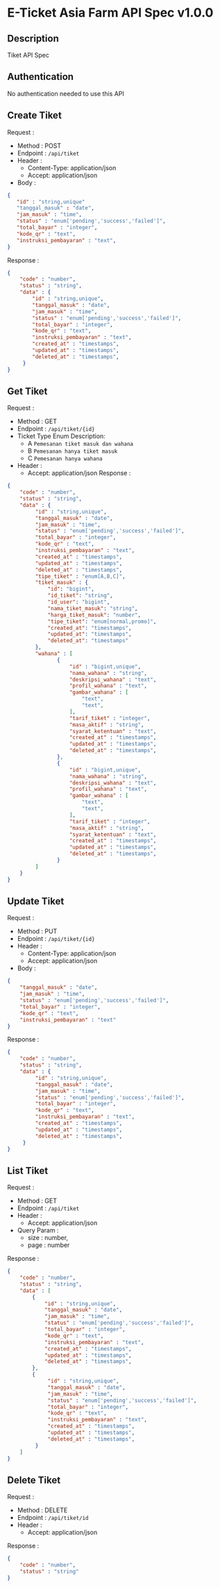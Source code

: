 # E-Ticket Asia Farm API Spec v1.0.0

## Description

Tiket API Spec

## Authentication

No authentication needed to use this API

## Create Tiket

Request :
- Method : POST
- Endpoint : `/api/tiket`
- Header :
    - Content-Type: application/json
    - Accept: application/json
- Body :

```json 
{
   "id" : "string,unique"
   "tanggal_masuk" : "date",
   "jam_masuk" : "time",
   "status" : "enum['pending','success','failed']",
   "total_bayar" : "integer",
   "kode_qr" : "text",
   "instruksi_pembayaran" : "text",
}
```

Response :

```json 
{
    "code" : "number",
    "status" : "string",
    "data" : {
        "id" : "string,unique",
        "tanggal_masuk" : "date",
        "jam_masuk" : "time",
        "status" : "enum['pending','success','failed']",
        "total_bayar" : "integer",
        "kode_qr" : "text",
        "instruksi_pembayaran" : "text",
        "created_at" : "timestamps",
        "updated_at" : "timestamps",
        "deleted_at" : "timestamps",
     }
}
```

## Get Tiket

Request :
- Method : GET
- Endpoint : `/api/tiket/{id}`
- Ticket Type Enum Description:
    - A `Pemesanan tiket masuk dan wahana`
    - B `Pemesanan hanya tiket masuk `
    - C `Pemesanan hanya wahana`
- Header :
    - Accept: application/json
Response :

```json 
{
    "code" : "number",
    "status" : "string",
    "data" : {
         "id" : "string,unique",
         "tanggal_masuk" : "date",
         "jam_masuk" : "time",
         "status" : "enum['pending','success','failed']",
         "total_bayar" : "integer",
         "kode_qr" : "text",
         "instruksi_pembayaran" : "text",
         "created_at" : "timestamps",
         "updated_at" : "timestamps",
         "deleted_at" : "timestamps",
         "tipe_tiket" : "enum[A,B,C]",
         "tiket_masuk" : {
             "id": "bigint",
             "id_tiket": "string",
             "id_user": "bigint",
             "nama_tiket_masuk": "string",
             "harga_tiket_masuk": "number",
             "tipe_tiket": "enum[normal,promo]",
             "created_at": "timestamps",
             "updated_at": "timestamps",
             "deleted_at": "timestamps"
         },
         "wahana" : [
                {
                    "id" : "bigint,unique",
                    "nama_wahana" : "string",
                    "deskripsi_wahana" : "text",
                    "profil_wahana" : "text",
                    "gambar_wahana" : [
                        "text",
                        "text",
                    ],
                    "tarif_tiket" : "integer",
                    "masa_aktif" : "string",
                    "syarat_ketentuan" : "text",
                    "created_at" : "timestamps",
                    "updated_at" : "timestamps",
                    "deleted_at" : "timestamps",
                },
                {
                    "id" : "bigint,unique",
                    "nama_wahana" : "string",
                    "deskripsi_wahana" : "text",
                    "profil_wahana" : "text",
                    "gambar_wahana" : [
                        "text",
                        "text",
                    ],
                    "tarif_tiket" : "integer",
                    "masa_aktif" : "string",
                    "syarat_ketentuan" : "text",
                    "created_at" : "timestamps",
                    "updated_at" : "timestamps",
                    "deleted_at" : "timestamps",
                }
         ]
    }
}
```

## Update Tiket

Request :
- Method : PUT
- Endpoint : `/api/tiket/{id}`
- Header :
    - Content-Type: application/json
    - Accept: application/json
- Body :

```json 
{
    "tanggal_masuk" : "date",
    "jam_masuk" : "time",
    "status" : "enum['pending','success','failed']",
    "total_bayar" : "integer",
    "kode_qr" : "text",
    "instruksi_pembayaran" : "text"
}
```

Response :

```json 
{
    "code" : "number",
    "status" : "string",
    "data" : {
         "id" : "string,unique",
         "tanggal_masuk" : "date",
         "jam_masuk" : "time",
         "status" : "enum['pending','success','failed']",
         "total_bayar" : "integer",
         "kode_qr" : "text",
         "instruksi_pembayaran" : "text",
         "created_at" : "timestamps",
         "updated_at" : "timestamps",
         "deleted_at" : "timestamps",
     }
}
```

## List Tiket

Request :
- Method : GET
- Endpoint : `/api/tiket`
- Header :
    - Accept: application/json
- Query Param :
    - size : number,
    - page : number

Response :

```json 
{
    "code" : "number",
    "status" : "string",
    "data" : [
        {
            "id" : "string,unique",
            "tanggal_masuk" : "date",
            "jam_masuk" : "time",
            "status" : "enum['pending','success','failed']",
            "total_bayar" : "integer",
            "kode_qr" : "text",
            "instruksi_pembayaran" : "text",
            "created_at" : "timestamps",
            "updated_at" : "timestamps",
            "deleted_at" : "timestamps",
        },
        {
             "id" : "string,unique",
             "tanggal_masuk" : "date",
             "jam_masuk" : "time",
             "status" : "enum['pending','success','failed']",
             "total_bayar" : "integer",
             "kode_qr" : "text",
             "instruksi_pembayaran" : "text",
             "created_at" : "timestamps",
             "updated_at" : "timestamps",
             "deleted_at" : "timestamps",
         }
    ]
}
```

## Delete Tiket

Request :
- Method : DELETE
- Endpoint : `/api/tiket/id`
- Header :
    - Accept: application/json

Response :

```json 
{
    "code" : "number",
    "status" : "string"
}
```
~~~~

